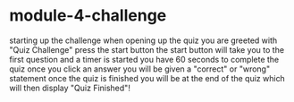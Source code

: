 # module-4-challenge
starting up the challenge
when opening up the quiz you are greeted with "Quiz Challenge"
press the start button
the start button will take you to the first question and a timer is started
you have 60 seconds to complete the quiz
once you click an answer you will be given a "correct" or "wrong" statement
once the quiz is finished you will be at the end of the quiz which will then display "Quiz Finished"!
